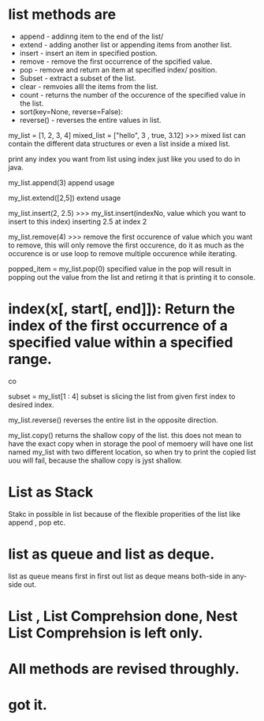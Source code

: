 # list methods are 

- append - addinng item to the end of the list/
- extend - adding another list or appending items from another list.
- insert - insert an item in specified postion.
- remove - remove the first occurrence of the spcified value.
- pop - remove and return an item at specified index/ position.
- Subset - extract a subset of the list.
- clear - remvoies alll the items from the list.
- count - returns the number of the occurence of the specified value in the list.
- sort(key=None, reverse=False):
- reverse() - reverses the entire values in list.


my_list = [1, 2, 3, 4]
mixed_list = ["hello", 3 , true, 3.12] >>> mixed list can contain the different data structures or even a list inside a mixed list.

print any index you want from list using index just like you used to do in java.

my_list.append(3)
append usage

my_list.extend([2,5])
extend usage 

my_list.insert(2, 2.5) >>> my_list.insert(indexNo, value which you want to insert to this index)
inserting 2.5 at index 2

my_list.remove(4) >>> remove the first occurence of value which you want to remove, this will only remove the first occurence, do it as much as the occurence is or use loop to remove multiple occurence while iterating.

popped_item = my_list.pop(0) 
specified value in the pop will result in popping out the value from the list and retirng it that is printing it to console.

# index(x[, start[, end]]): Return the index of the first occurrence of a specified value within a specified range.

co

subset = my_list[1 : 4] 
subset is slicing the list from given first index to desired index.

my_list.reverse()
reverses the entire list in the opposite direction.

my_list.copy()
returns the shallow copy of the list. this does not mean to have the exact copy when in storage the pool of memoery will have one list named my_list with two different location, so when try to print the copied list uou will fail, because the shallow copy is jyst shallow.

# List as Stack

Stakc in possible in list because of the flexible properities of the list like append , pop etc.

# list as queue and list as deque.

list as queue means first in first out
list as deque means both-side in any-side out.

# List , List Comprehsion done, Nest List Comprehsion is left only.

# All methods are revised throughly.

# got it.